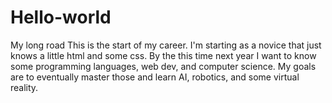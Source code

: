 # Hello-world
My long road
This is the start of my career. I'm starting as a novice that just knows a little html and some css.  By the this time next year I want to know some programming languages, web dev, and computer science.  My goals are to eventually master those and learn AI, robotics, and some virtual reality.
